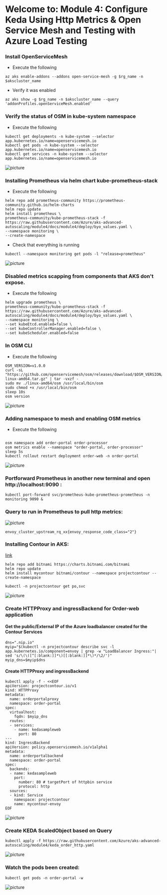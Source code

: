 # Welcome to: Module 4: Configure Keda Using Http Metrics & Open Service Mesh and Testing with Azure Load Testing

### Install OpenServiceMesh

* Execute the following
```
az aks enable-addons --addons open-service-mesh -g $rg_name -n $akscluster_name
```
* Verify it was enabled
```
az aks show -g $rg_name -n $akscluster_name --query 'addonProfiles.openServiceMesh.enabled'
```

### Verify the status of OSM in kube-system namespace

* Execute the following

```
kubectl get deployments -n kube-system --selector app.kubernetes.io/name=openservicemesh.io
kubectl get pods -n kube-system --selector app.kubernetes.io/name=openservicemesh.io
kubectl get services -n kube-system --selector app.kubernetes.io/name=openservicemesh.io

```
![picture](images/picture01.png)
### Installing Prometheus via helm chart kube-prometheus-stack

* Execute the following

```
helm repo add prometheus-community https://prometheus-community.github.io/helm-charts
helm repo update
helm install prometheus \
prometheus-community/kube-prometheus-stack -f https://raw.githubusercontent.com/Azure/aks-advanced-autoscaling/module4/docs/module4/deploy/byo_values.yaml \
--namespace monitoring \
--create-namespace

```
* Check that everything is running

```
kubectl --namespace monitoring get pods -l "release=prometheus"

```
![picture](images/picture02.png)

### Disabled metrics scapping from components that AKS don't expose.

* Execute the following

```
helm upgrade prometheus \
prometheus-community/kube-prometheus-stack -f https://raw.githubusercontent.com/Azure/aks-advanced-autoscaling/module4/docs/module4/deploy/byo_values.yaml \
--namespace monitoring \
--set kubeEtcd.enabled=false \
--set kubeControllerManager.enabled=false \
--set kubeScheduler.enabled=false

```

### In OSM CLI 

* Execute the following 

```
OSM_VERSION=v1.0.0
curl -sL "https://github.com/openservicemesh/osm/releases/download/$OSM_VERSION/osm-$OSM_VERSION-linux-amd64.tar.gz" | tar -vxzf -
sudo mv ./linux-amd64/osm /usr/local/bin/osm
sudo chmod +x /usr/local/bin/osm
sleep 10s
osm version

```
![picture](images/picture03.png)
### Adding namespace to mesh and enabling OSM metrics

* Execute the following

```

osm namespace add order-portal order-processor
osm metrics enable --namespace "order-portal, order-processor"
sleep 5s
kubectl rollout restart deployment order-web -n order-portal

```
![picture](images/picture04.png)
### Portforward Prometheus in another new terminal and open http://localhost:9090 :
```
kubectl port-forward svc/prometheus-kube-prometheus-prometheus -n monitoring 9090 &
```

### Query to run in Prometheus to pull http metrics:
![picture](images/picture05.png)
```
envoy_cluster_upstream_rq_xx{envoy_response_code_class="2"}

```

### Installing Contour in AKS:

[link](https://projectcontour.io/getting-started/#option-2-helm)
```
helm repo add bitnami https://charts.bitnami.com/bitnami
helm repo update
helm install mycontour bitnami/contour --namespace projectcontour --create-namespace

kubectl -n projectcontour get po,svc
```
![picture](images/picture06.png)
### Create HTTPProxy and ingressBackend for Order-web application
#### Get the public/External IP of the Azure loadbalancer created for the Contour Services
```
dns=".nip.io"
myip="$(kubectl -n projectcontour describe svc -l app.kubernetes.io/component=envoy | grep -w "LoadBalancer Ingress:"| sed 's/\(\([^[:blank:]]*\)[[:blank:]]*\)*/\2/')"
myip_dns=$myip$dns

```
#### Create HTTPProxy and ingressBackend
```
kubectl apply -f - <<EOF
apiVersion: projectcontour.io/v1
kind: HTTPProxy
metadata:
  name: orderportalproxy
  namespace: order-portal
spec:
  virtualhost:
    fqdn: $myip_dns
  routes:
  - services:
    - name: kedasampleweb
      port: 80
---
kind: IngressBackend
apiVersion: policy.openservicemesh.io/v1alpha1
metadata:
  name: orderportalbackend
  namespace: order-portal
spec:
  backends:
  - name: kedasampleweb
    port:
      number: 80 # targetPort of httpbin service
      protocol: http
  sources:
  - kind: Service
    namespace: projectcontour
    name: mycontour-envoy
EOF

```
![picture](images/picture07.png)
### Create KEDA ScaledObject based on Query

```
kubectl apply -f https://raw.githubusercontent.com/Azure/aks-advanced-autoscaling/module4/keda_order_http.yaml
```

![picture](images/picture08.png)
### Watch the pods been created:

```
kubectl get pods -n order-portal -w
```
![picture](images/picture09.png)

